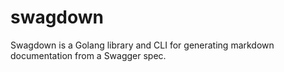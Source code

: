 # swagdown
Swagdown is a Golang library and CLI for generating markdown documentation from a Swagger spec. 
